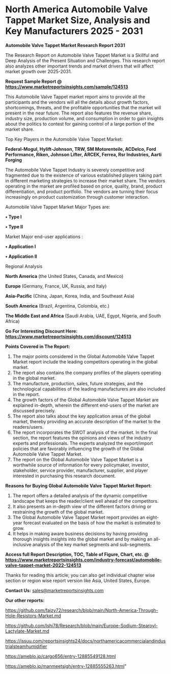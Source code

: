 # North America Automobile Valve Tappet Market Size, Analysis and Key Manufacturers 2025 - 2031

<strong>Automobile Valve Tappet Market Research Report 2031</strong>

The Research Report on Automobile Valve Tappet Market is a Skillful and Deep Analysis of the Present Situation and Challenges. This research report also analyzes other important trends and market drivers that will affect market growth over 2025-2031.

<strong>Request Sample Report @ <a href=https://www.marketreportsinsights.com/sample/124513>https://www.marketreportsinsights.com/sample/124513</a></strong>

This Automobile Valve Tappet market report aims to provide all the participants and the vendors will all the details about growth factors, shortcomings, threats, and the profitable opportunities that the market will present in the near future. The report also features the revenue share, industry size, production volume, and consumption in order to gain insights about the politics to contest for gaining control of a large portion of the market share.

Top Key Players in the Automobile Valve Tappet Market:

<strong>Federal-Mogul, Hylift-Johnson, TRW, SM Motorenteile, ACDelco, Ford Performance, Riken, Johnson Lifter, ARCEK, Ferrea, Rsr Industries, Aarti Forging</strong>

The Automobile Valve Tappet Industry is severely competitive and fragmented due to the existence of various established players taking part in different marketing strategies to increase their market share. The vendors operating in the market are profiled based on price, quality, brand, product differentiation, and product portfolio. The vendors are turning their focus increasingly on product customization through customer interaction.

Automobile Valve Tappet Market Major Types are:

<strong>• Type I

• Type II</strong>

Market Major end-user applications :

<strong>• Application I

• Application II</strong>

Regional Analysis

</u><strong><b>North America</b></strong> (the United States, Canada, and Mexico)

<strong><b>Europe </b></strong>(Germany, France, UK, Russia, and Italy)

<strong><b>Asia-Pacific</b></strong> (China, Japan, Korea, India, and Southeast Asia)

<strong><b>South America</b></strong> (Brazil, Argentina, Colombia, etc.)

<strong><b>The Middle East and Africa</b></strong> (Saudi Arabia, UAE, Egypt, Nigeria, and South Africa)

<strong>Go For Interesting Discount Here: <a href=https://www.marketreportsinsights.com/discount/124513>https://www.marketreportsinsights.com/discount/124513</a></strong>

<strong>Points Covered in The Report:</strong>
<ol>
  <li>The major points considered in the Global Automobile Valve Tappet Market report include the leading competitors operating in the global market.</li>
  <li>The report also contains the company profiles of the players operating in the global market.</li>
  <li>The manufacture, production, sales, future strategies, and the technological capabilities of the leading manufacturers are also included in the report.</li>
  <li>The growth factors of the Global Automobile Valve Tappet Market are explained in-depth, wherein the different end-users of the market are discussed precisely.</li>
  <li>The report also talks about the key application areas of the global market, thereby providing an accurate description of the market to the readers/users.</li>
  <li>The report incorporates the SWOT analysis of the market. In the final section, the report features the opinions and views of the industry experts and professionals. The experts analyzed the export/import policies that are favorably influencing the growth of the Global Automobile Valve Tappet Market.</li>
  <li>The report on the Global Automobile Valve Tappet Market is a worthwhile source of information for every policymaker, investor, stakeholder, service provider, manufacturer, supplier, and player interested in purchasing this research document.</li>
</ol>
<strong>Reasons for Buying Global Automobile Valve Tappet Market Report:</strong>

<ol>
  <li>The report offers a detailed analysis of the dynamic competitive landscape that keeps the reader/client well ahead of the competitors.</li>
  <li>It also presents an in-depth view of the different factors driving or restraining the growth of the global market.</li>
  <li>The Global Automobile Valve Tappet Market report provides an eight-year forecast evaluated on the basis of how the market is estimated to grow.</li>
  <li>It helps in making aware business decisions by having providing thorough insights insights into the global market and by making an all-inclusive analysis of the key market segments and sub-segments.</li>
</ol>
<strong>Access full Report Description, TOC, Table of Figure, Chart, etc. @ <a href=https://www.marketreportsinsights.com/industry-forecast/automobile-valve-tappet-market-2022-124513>https://www.marketreportsinsights.com/industry-forecast/automobile-valve-tappet-market-2022-124513</a></strong>


Thanks for reading this article; you can also get individual chapter wise section or region wise report version like Asia, United States, Europe.

<strong>Contact Us:</strong>
sales@marketreportsinsights.com

<strong>Our other reports:</strong>

<a href=https://github.com/faizy72/research/blob/main/North-America-Through-Hole-Resistors-Market.md>https://github.com/faizy72/research/blob/main/North-America-Through-Hole-Resistors-Market.md</a>

<a href=https://github.com/Ishi78/Research/blob/main/Europe-Sodium-Stearoyl-Lactylate-Market.md>https://github.com/Ishi78/Research/blob/main/Europe-Sodium-Stearoyl-Lactylate-Market.md</a>

<a href=https://issuu.com/reportsinsights24/docs/northamericacommercialandindustrialsteamhumidifier>https://issuu.com/reportsinsights24/docs/northamericacommercialandindustrialsteamhumidifier</a>

<a href=https://ameblo.jp/cargo656/entry-12885549128.html>https://ameblo.jp/cargo656/entry-12885549128.html</a>

<a href=https://ameblo.jp/manmeetsigh/entry-12885555263.html>https://ameblo.jp/manmeetsigh/entry-12885555263.html</a>"

